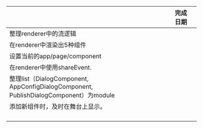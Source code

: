 ||完成日期||
|-|-|-|
|整理renderer中的流逻辑|||
|在renderer中渲染出5种组件|||
|设置当前的app/page/component|||
|在renderer中使用shareEvent.|||
|整理list（DialogComponent, AppConfigDialogComponent, PublishDialogComponent）为module|||
|添加新组件时，及时在舞台上显示。|||
||||
||||
||||
||||

